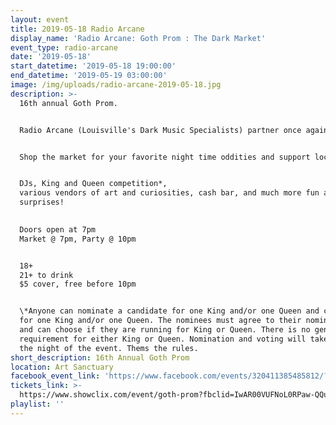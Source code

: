 ```yaml
---
layout: event
title: 2019-05-18 Radio Arcane
display_name: 'Radio Arcane: Goth Prom : The Dark Market'
event_type: radio-arcane
date: '2019-05-18'
start_datetime: '2019-05-18 19:00:00'
end_datetime: '2019-05-19 03:00:00'
image: /img/uploads/radio-arcane-2019-05-18.jpg
description: >-
  16th annual Goth Prom.


  Radio Arcane (Louisville's Dark Music Specialists) partner once again with the premier night time oddities and art market, The Dark Market!


  Shop the market for your favorite night time oddities and support local artists, then stay for dancing and merriment!


  DJs, King and Queen competition*,
  various vendors of art and curiosities, cash bar, and much more fun and
  surprises!
  

  Doors open at 7pm  
  Market @ 7pm, Party @ 10pm


  18+  
  21+ to drink  
  $5 cover, free before 10pm  


  \*Anyone can nominate a candidate for one King and/or one Queen and can vote
  for one King and/or one Queen. The nominees must agree to their nomination,
  and can choose if they are running for King or Queen. There is no gender
  requirement for either King or Queen. Nomination and voting will take place
  the night of the event. Thems the rules.
short_description: 16th Annual Goth Prom
location: Art Sanctuary
facebook_event_link: 'https://www.facebook.com/events/320411385485812/?event_time_id=320411395485811'
tickets_link: >-
  https://www.showclix.com/event/goth-prom?fbclid=IwAR00VUFNoL0RPaw-QQu1FUj9YYljq-1ZJzT9PbSQp7H6PUTNpq1GqFQXnes
playlist: ''
---
```

